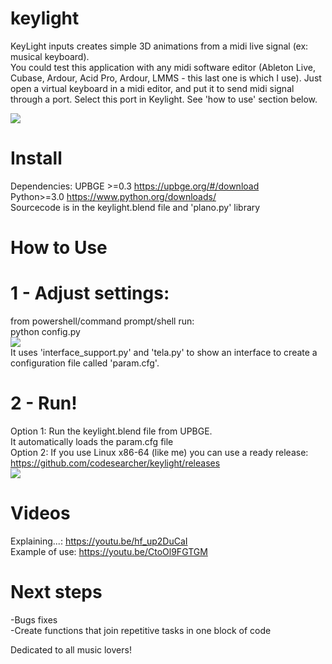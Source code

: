 # keylight
KeyLight inputs creates simple 3D animations from a midi live signal (ex: musical keyboard).<br>
You could test this application with any midi software editor (Ableton Live, Cubase, Ardour, Acid Pro, Ardour, LMMS - this last one is which I use). Just open a virtual keyboard in a midi editor, and put it to send midi signal through a port. Select this port in Keylight. See 'how to use' section below.<br>

<img src=https://imgur.com/opYXC3yl.png></img>

# Install
Dependencies: UPBGE >=0.3 https://upbge.org/#/download<br>
              Python>=3.0 https://www.python.org/downloads/<br>
Sourcecode is in the keylight.blend file and 'plano.py' library<br>

# How to Use
# 1 - Adjust settings:
from powershell/command prompt/shell run:<br>
          python config.py<br>
          <img src=https://i.imgur.com/7W9Xcyy.png /><br>
          It uses 'interface_support.py' and 'tela.py' to show an interface to create a configuration file called 'param.cfg'.
# 2 - Run!
Option 1: Run the keylight.blend file from UPBGE.<br>
          It automatically loads the param.cfg file<br>
Option 2: If you use Linux x86-64 (like me) you can use a ready release:<br>
          https://github.com/codesearcher/keylight/releases<br>
          <img src=https://i.imgur.com/kcQTtQv.png /><br>
#

# Videos
Explaining...: https://youtu.be/hf_up2DuCaI <br>
Example of use: https://youtu.be/CtoOl9FGTGM<br>

# Next steps
-Bugs fixes<br>
-Create functions that join repetitive tasks in one block of code<br>

Dedicated to all music lovers!<br>
